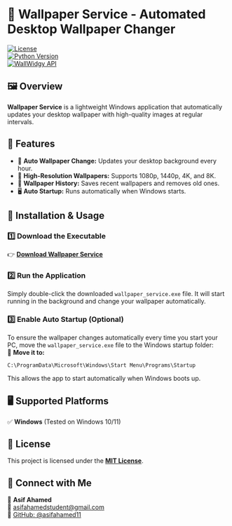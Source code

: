 # 🌟 Wallpaper Service - Automated Desktop Wallpaper Changer  

[![License](https://img.shields.io/badge/License-MIT-blue.svg)](https://opensource.org/licenses/MIT)  
[![Python Version](https://img.shields.io/badge/Python-3.6%2B-blue)](https://www.python.org/downloads/)  
[![WallWidgy API](https://img.shields.io/badge/WallWidgy-API-orange)](https://www.wallwidgy.me/)  

## 🖼️ Overview  
**Wallpaper Service** is a lightweight Windows application that automatically updates your desktop wallpaper with high-quality images at regular intervals.  

## 🚀 Features  
- 🔄 **Auto Wallpaper Change:** Updates your desktop background every hour.  
- 🎯 **High-Resolution Wallpapers:** Supports 1080p, 1440p, 4K, and 8K.  
- 💾 **Wallpaper History:** Saves recent wallpapers and removes old ones.  
- 🖥️ **Auto Startup:** Runs automatically when Windows starts.  

## 🔧 Installation & Usage  
### 1️⃣ Download the Executable  
👉 **[Download Wallpaper Service](https://github.com/asifahamed11/auto-wallpaper-changer/blob/main/wallpaper_service.exe)**  

### 2️⃣ Run the Application  
Simply double-click the downloaded `wallpaper_service.exe` file. It will start running in the background and change your wallpaper automatically.  

### 3️⃣ Enable Auto Startup (Optional)  
To ensure the wallpaper changes automatically every time you start your PC, move the `wallpaper_service.exe` file to the Windows startup folder:  
📂 **Move it to:**  
```
C:\ProgramData\Microsoft\Windows\Start Menu\Programs\Startup
```
This allows the app to start automatically when Windows boots up.  

## 🖥️ Supported Platforms  
✅ **Windows** (Tested on Windows 10/11)  

## 📜 License  
This project is licensed under the **[MIT License](https://opensource.org/licenses/MIT)**.  

## 💬 Connect with Me  
👤 **Asif Ahamed**  
📧 [asifahamedstudent@gmail.com](mailto:asifahamedstudent@gmail.com)  
🐙 [GitHub: @asifahamed11](https://github.com/asifahamed11)  

